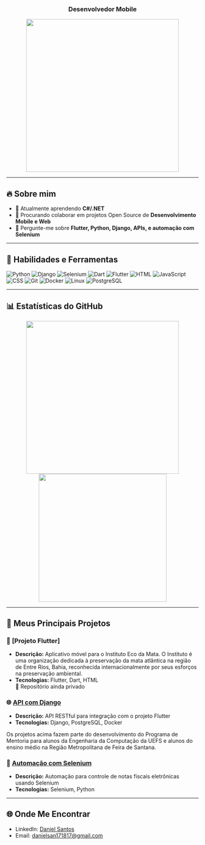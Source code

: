 <h3 align="center">Desenvolvedor Mobile </h3>

<p align="center">
  <img src="https://media.giphy.com/media/qgQUggAC3Pfv687qPC/giphy.gif" width="400"/>
</p>

---

## 🔥 Sobre mim

- 🌱 Atualmente aprendendo **C#/.NET**
- 👯 Procurando colaborar em projetos Open Source de **Desenvolvimento Mobile e Web**
- 💬 Pergunte-me sobre **Flutter, Python, Django, APIs, e automação com Selenium**
  
---

## 🚀 Habilidades e Ferramentas

![Python](https://img.shields.io/badge/Code-Python-yellow?logo=python&logoColor=white)
![Django](https://img.shields.io/badge/Framework-Django-green?logo=django&logoColor=white)
![Selenium](https://img.shields.io/badge/Testing-Selenium-green?logo=selenium&logoColor=white)
![Dart](https://img.shields.io/badge/Code-Dart-blue?logo=dart&logoColor=white)
![Flutter](https://img.shields.io/badge/Framework-Flutter-blue?logo=flutter)
![HTML](https://img.shields.io/badge/Code-HTML-orange?logo=html5)
![JavaScript](https://img.shields.io/badge/Code-JavaScript-yellow?logo=javascript&logoColor=white)
![CSS](https://img.shields.io/badge/Code-CSS-blue?logo=css3)
![Git](https://img.shields.io/badge/Tool-Git-orange?logo=git&logoColor=white)
![Docker](https://img.shields.io/badge/DevOps-Docker-blue?logo=docker&logoColor=white)
![Linux](https://img.shields.io/badge/System-Linux-yellow?logo=linux&logoColor=white)
![PostgreSQL](https://img.shields.io/badge/Database-PostgreSQL-blue?logo=postgresql&logoColor=white)

---

## 📊 Estatísticas do GitHub

<p align="center">
  <img src="https://github-readme-stats.vercel.app/api?username=StzDaniel&show_icons=true&theme=radical" width="400"/>
  <img src="https://github-readme-stats.vercel.app/api/top-langs/?username=StzDaniel&layout=compact&theme=radical" width="335"/>
</p>

---

## 📂 Meus Principais Projetos

### 🚀 **[Projeto Flutter]**
  - **Descrição:** Aplicativo móvel para o Instituto Eco da Mata. O Instituto é uma organização dedicada à preservação da mata atlântica na região de Entre Rios, Bahia, reconhecida internacionalmente por seus esforços na preservação ambiental.
  - **Tecnologias:** Flutter, Dart, HTML
  <br>🔴 Repositório ainda privado

### 🌐 **[API com Django](https://github.com/StzDaniel/Django-UEFS)**
  - **Descrição:** API RESTful para integração com o projeto Flutter
  - **Tecnologias:** Django, PostgreSQL, Docker

 Os projetos acima fazem parte do desenvolvimento do Programa de Mentoria para alunos da Engenharia da Computação da UEFS e alunos do ensino médio na Região Metropolitana de Feira de Santana.

### 🤖 **[Automação com Selenium](https://github.com/StzDaniel/Selenium)**
  - **Descrição:** Automação para controle de notas fiscais eletrônicas usando Selenium
  - **Tecnologias:** Selenium, Python
  
---

## 🌐 Onde Me Encontrar

- LinkedIn: [Daniel Santos](https://linkedin.com/in/StzDaniel)
- Email: danielsan171817@gmail.com

